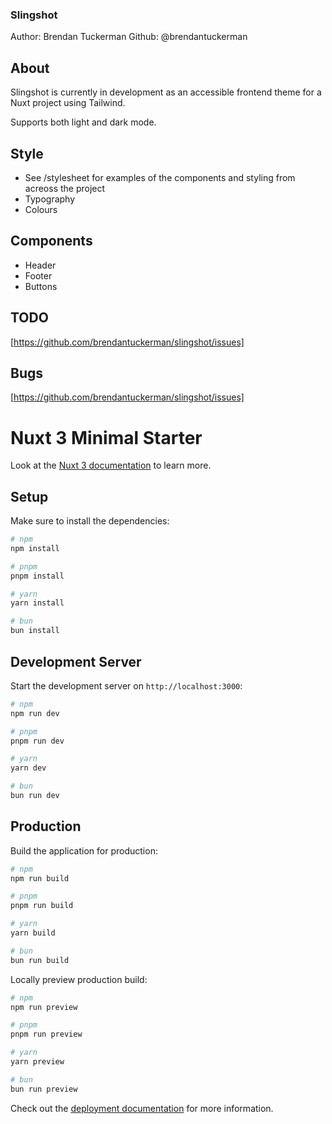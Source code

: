 ### Slingshot ###

Author: Brendan Tuckerman
Github: @brendantuckerman


## About ##

Slingshot is currently in development as an accessible frontend theme for a Nuxt project using Tailwind.

Supports both light and dark mode.

## Style ##

* See /stylesheet for examples of the components and styling from acreoss the project
* Typography
* Colours

## Components ##

- Header
- Footer
- Buttons

## TODO ##

[https://github.com/brendantuckerman/slingshot/issues]

## Bugs ##

[https://github.com/brendantuckerman/slingshot/issues]

# Nuxt 3 Minimal Starter

Look at the [Nuxt 3 documentation](https://nuxt.com/docs/getting-started/introduction) to learn more.

## Setup

Make sure to install the dependencies:

```bash
# npm
npm install

# pnpm
pnpm install

# yarn
yarn install

# bun
bun install
```

## Development Server

Start the development server on `http://localhost:3000`:

```bash
# npm
npm run dev

# pnpm
pnpm run dev

# yarn
yarn dev

# bun
bun run dev
```

## Production

Build the application for production:

```bash
# npm
npm run build

# pnpm
pnpm run build

# yarn
yarn build

# bun
bun run build
```

Locally preview production build:

```bash
# npm
npm run preview

# pnpm
pnpm run preview

# yarn
yarn preview

# bun
bun run preview
```

Check out the [deployment documentation](https://nuxt.com/docs/getting-started/deployment) for more information.
